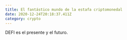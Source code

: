 ```yaml
---
title: El fantástico mundo de la estafa criptomonedal
date: 2020-12-24T20:18:37.411Z
category: crypto
---
```

DEFI es el presente y el futuro.
